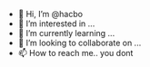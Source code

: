 - 👋 Hi, I’m @hacbo
- 👀 I’m interested in ...
- 🌱 I’m currently learning ...
- 💞️ I’m looking to collaborate on ...
- 📫 How to reach me.. you dont

<!---
hacbo/hacbo is a ✨ special ✨ repository because its `README.md` (this file) appears on your GitHub profile.
You can click the Preview link to take a look at your changes.
--->
